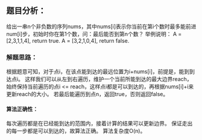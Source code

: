 ## 题目分析：

给出一串n个非负数的序列nums，其中nums[i]表示你当前在第i个数时最多能前进num[i]步，初始时你在第1个数，问：最后能否到第n个数？ 
举例说明：
A = [2,3,1,1,4], return true. 
A = [3,2,1,0,4], return false. 

### 解题思路：

根据题意可知，对于点i，在该点能到达的最远位置为i+nums[i]，前提是，能到到达点i。 
这样我们可以从左到右遍历，维护一个当前所能到达的最大边界reach，始终保持当前遍历的点i <= reach，这样点i都是可以到达的，再根据nums[i]+i来更新reach的大小。 
若最后能遍历到点n，返回true，否则返回false。

#### 算法正确性：

每次遍历都是在已经能到达的范围内，接着计算的结果可以更新边界。 
保证走出的每一步都是可以到达的，故算法正确。
算法复杂度O(n)。
